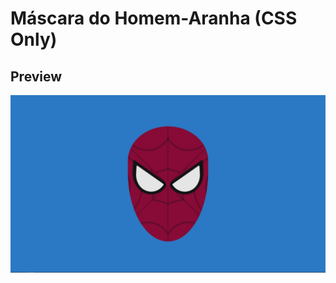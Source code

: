 # Máscara do Homem-Aranha  (CSS Only)


## Preview
<div>
  <img src="preview.JPG" alt="Spider-man mask / Máscara do Homem-aranha">
</div>